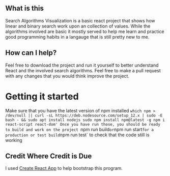 ## What is this
Search Algorithms Visualization is a basic react project that shows how linear
and binary search work upon an collection of values. While the algorithms
involved are basic it mostly served to help me learn and practice good
programming habits in a langauge that is still pretty new to me. 
## How can I help?
Feel free to download the project and run it yourself to better understand
React and the involved search algorithms. Feel free to make a pull request with
any changes that you would think improve the project.
# Getting it started
Make sure that you have the latest version of npm installed
`which npm > /dev/null || curl -sL https://deb.nodesource.com/setup_12.x | sudo
-E bash - && sudo apt install nodejs
sudo npm install npm@latest -g
npm i react-script react-dom'
Once you have run those, you should be ready to build and work on the project
`npm run build` or `npm run start` for a production or test build
`npm run test` to check that the code still is working

## Credit Where Credit is Due
I used [Create React App](https://github.com/facebook/create-react-app) to help
bootstrap this program.

